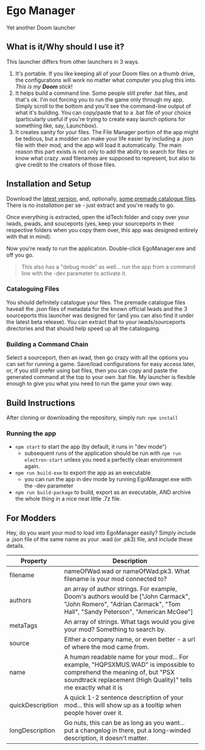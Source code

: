 # Ego Manager

Yet another Doom launcher

## What is it/Why should I use it?

This launcher differs from other launchers in 3 ways.

1. It's portable.  If you like keeping all of your Doom files on a thumb drive, the configurations will work no matter what computer you plug this into.  *This is my* ***Doom*** *stick*!
2. It helps build a command line.  Some people still prefer .bat files, and that's ok.  I'm not forcing you to run the game only through my app.  Simply scroll to the bottom and you'll see the command-line output of what it's building.  You can copy/paste that to a .bat file of your choice (particularly useful if you're trying to create easy launch options for something like, say, Launchbox).
3. It creates sanity for your files.  The File Manager portion of the app might be tedious, but a modder can make your life easier by including a .json file with their mod, and the app will load it automatically.  The main reason this part exists is not only to add the ability to search for files or know what crazy .wad filenames are supposed to represent, but also to give credit to the creators of those files.  

## Installation and Setup

Download the [latest version](https://github.com/hylianux/EgoManager/releases), and, optionally, [some premade catalogue files](https://github.com/hylianux/EgoManager/releases/download/v0.1-beta/Extra.Metadata.7z).  There is no *installation* per se - just extract and you're ready to go.

Once everything is extracted, open the idTech folder and copy over your iwads, pwads, and souceports (yes, keep your sourceports in their respective folders when you copy them over, this app was designed entirely with that in mind).

Now you're ready to run the application.  Double-click EgoManager.exe and off you go.

> This also has a "debug mode" as well... run the app from a command line with the -dev parameter to activate it.

### Cataloguing Files

You should definitely catalogue your files.  The premade catalogue files haveall the .json files of metadata for the known official Iwads and the 3 sourceports this launcher was designed for (and you can also find it under the latest beta release).  You can extract that to your iwads/sourceports directories and that should help speed up all the cataloguing.  

### Building a Command Chain

Select a sourceport, then an iwad, then go crazy with all the options you can set for running a game.  Save/load configurations for easy access later, or, if you still prefer using bat files, then you can copy and paste the generated command at the top to your own .bat file.  My launcher is flexible enough to give you what you need to run the game your own way.

## Build Instructions

After cloning or downloading the repository, simply run:
`npm install`

### Running the app

* `npm start` to start the app (by default, it runs in "dev mode")
  * subsequent runs of the application should be run with `npm run electron-start` unless you need a perfectly clean environment again.
* `npm run build-exe` to export the app as an executable
  * you can run the app in dev mode by running EgoManager.exe with the -dev parameter
* `npm run build-package` to build, export as an executable, AND archive the whole thing in a nice neat little .7z file.

## For Modders

Hey, do you want your mod to load into EgoManager easily?  Simply include a .json file of the same name as your .wad (or .pk3) file, and include these details.

Property | Description
---|---
filename|nameOfWad.wad or nameOfWad.pk3.  What filename is your mod connected to?
authors|an array of author strings.  For example, Doom's authors would be ["John Carmack", "John Romero", "Adrian Carmack", "Tom Hall", "Sandy Peterson", "American McGee"]
metaTags|An array of strings.  What tags would you give your mod?  Something to search by.
source|Either a company name, or even better - a url of where the mod came from.
name|A human readable name for your mod... For example, "HQPSXMUS.WAD" is impossible to comprehend the meaning of, but "PSX soundtrack replacement (High Quality)" tells me exactly what it is
quickDescription|A quick 1-2 sentence description of your mod... this will show up as a tooltip when people hover over it.
longDescription|Go nuts, this can be as long as you want... put a changelog in there, put a long-winded description, it doesn't matter.